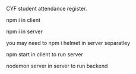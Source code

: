 CYF student attendance register.

npm i in client

npm i in server

you may need to npm i helmet in server separatley

npm start in client to run server

nodemon server in server to run backend
